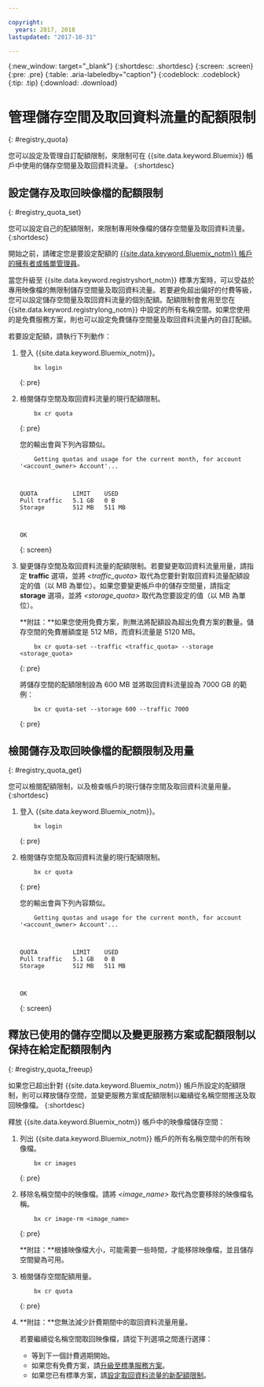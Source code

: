 ```yaml
---

copyright:
  years: 2017, 2018
lastupdated: "2017-10-31"

---
```


{:new_window: target="_blank"}
{:shortdesc: .shortdesc}
{:screen: .screen}
{:pre: .pre}
{:table: .aria-labeledby="caption"}
{:codeblock: .codeblock}
{:tip: .tip}
{:download: .download}


# 管理儲存空間及取回資料流量的配額限制
{: #registry_quota}

您可以設定及管理自訂配額限制，來限制可在 {{site.data.keyword.Bluemix}} 帳戶中使用的儲存空間量及取回資料流量。
{:shortdesc}


## 設定儲存及取回映像檔的配額限制
{: #registry_quota_set}

您可以設定自己的配額限制，來限制專用映像檔的儲存空間量及取回資料流量。
{:shortdesc}

開始之前，請確定您是要設定配額的 [{{site.data.keyword.Bluemix_notm}} 帳戶的擁有者或帳單管理員](../../iam/users_roles.html#userroles)。

當您升級至 {{site.data.keyword.registryshort_notm}} 標準方案時，可以受益於專用映像檔的無限制儲存空間量及取回資料流量。若要避免超出偏好的付費等級，您可以設定儲存空間量及取回資料流量的個別配額。配額限制會套用至您在 {{site.data.keyword.registrylong_notm}} 中設定的所有名稱空間。如果您使用的是免費服務方案，則也可以設定免費儲存空間量及取回資料流量內的自訂配額。

若要設定配額，請執行下列動作：

1.  登入 {{site.data.keyword.Bluemix_notm}}。

    ```
        bx login
    ```
    {: pre}

2.  檢閱儲存空間及取回資料流量的現行配額限制。

    ```
        bx cr quota
    ```
    {: pre}

    您的輸出會與下列內容類似。

    ```
        Getting quotas and usage for the current month, for account '<account_owner> Account'...

    

    QUOTA          LIMIT    USED   
    Pull traffic   5.1 GB   0 B   
    Storage        512 MB   511 MB   

    

    OK
    ```
    {: screen}

3.  變更儲存空間及取回資料流量的配額限制。若要變更取回資料流量用量，請指定 **traffic** 選項，並將 _&lt;traffic_quota&gt;_ 取代為您要針對取回資料流量配額設定的值（以 MB 為單位）。如果您要變更帳戶中的儲存空間量，請指定 **storage** 選項，並將 _&lt;storage_quota&gt;_ 取代為您要設定的值（以 MB 為單位）。

    **附註：**如果您使用免費方案，則無法將配額設為超出免費方案的數量。儲存空間的免費層額度是 512 MB，而資料流量是 5120 MB。

    ```
        bx cr quota-set --traffic <traffic_quota> --storage <storage_quota>
    ```
    {: pre}

    將儲存空間的配額限制設為 600 MB 並將取回資料流量設為 7000 GB 的範例：

    ```
        bx cr quota-set --storage 600 --traffic 7000
    ```
    {: pre}


## 檢閱儲存及取回映像檔的配額限制及用量
{: #registry_quota_get}

您可以檢閱配額限制，以及檢查帳戶的現行儲存空間及取回資料流量用量。
{:shortdesc}

1.  登入 {{site.data.keyword.Bluemix_notm}}。

    ```
        bx login
    ```
    {: pre}

2.  檢閱儲存空間及取回資料流量的現行配額限制。

    ```
        bx cr quota
    ```
    {: pre}

    您的輸出會與下列內容類似。

    ```
        Getting quotas and usage for the current month, for account '<account_owner> Account'...

    

    QUOTA          LIMIT    USED   
    Pull traffic   5.1 GB   0 B   
    Storage        512 MB   511 MB   

    

    OK
    ```
    {: screen}


## 釋放已使用的儲存空間以及變更服務方案或配額限制以保持在給定配額限制內
{: #registry_quota_freeup}

如果您已超出針對 {{site.data.keyword.Bluemix_notm}} 帳戶所設定的配額限制，則可以釋放儲存空間，並變更服務方案或配額限制以繼續從名稱空間推送及取回映像檔。
{:shortdesc}

釋放 {{site.data.keyword.Bluemix_notm}} 帳戶中的映像檔儲存空間：

1.  列出 {{site.data.keyword.Bluemix_notm}} 帳戶的所有名稱空間中的所有映像檔。

    ```
        bx cr images
    ```
    {: pre}

2.  移除名稱空間中的映像檔。請將 _&lt;image_name&gt;_ 取代為您要移除的映像檔名稱。

    ```
        bx cr image-rm <image_name>
    ```
    {: pre}

    **附註：**根據映像檔大小，可能需要一些時間，才能移除映像檔，並且儲存空間變為可用。

3.  檢閱儲存空間配額用量。

    ```
        bx cr quota
    ```
    {: pre}

4. **附註：**您無法減少計費期間中的取回資料流量用量。

    若要繼續從名稱空間取回映像檔，請從下列選項之間進行選擇：

    -   等到下一個計費週期開始。
    -   如果您有免費方案，請[升級至標準服務方案](registry_overview.html#registry_plan_upgrade)。
    -   如果您已有標準方案，請[設定取回資料流量的新配額限制](#registry_quota_set)。
